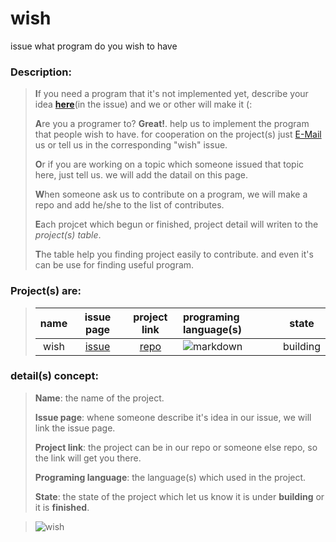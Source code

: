# wish
issue what program do you wish to have


### Description:
>
> **I**f you need a program that it's not implemented yet, describe your idea **[here](https://github.com/DistroTEAM/wish/issues/new)**(in the issue) and we or other will make it (:
>
> **A**re you a programer to? __Great!__. help us to implement the program that people wish to have. for cooperation on the project(s) just [E-Mail](https://mail.google.com/mail/u/0/#inbox?compose=new) us or tell us in the corresponding "wish" issue.
> 
> **O**r if you are working on a topic which someone issued that topic here, just tell us. we will add the datail on this page.
> 
> **W**hen someone ask us to contribute on a program, we will make a repo and add he/she to the list of contributes.
>
> **E**ach projcet which begun or finished, project detail will writen to the _project(s) table_.
> 
> **T**he table help you finding project easily to contribute. and even it's can be use for finding useful program.


### Project(s) are:
> | name | issue page | project link | programing language(s) | state |
> |:----:|:----------:|:------------:|:-----------------------|:-----:|
> | wish | [issue](https://github.com/DistroTEAM/wish/issues/) |[repo](https://github.com/DistroTEAM/wish)| ![markdown](https://b2n.ir/z61490) | building |


### detail(s) concept:
> 
> __Name__: the name of the project.
> 
> __Issue page__: whene someone describe it's idea in our issue, we will link the issue page.
> 
> __Project link__: the project can be in our repo or someone else repo, so the link will get you there.
> 
> __Programing language__: the language(s) which used in the project.
> 
> __State__: the state of the project which let us know it is under __building__ or it is __finished__.


> ![wish](https://s4.uupload.ir/files/wish_lfa3.jpg)


[//]: # (if you need the image of some programing language use the following direct-links, if you are adding a image be sure the size is exactly 35px)
[//]: # (if you add a language, add it's image link below, to find and use it for next time)
[//]: # (markdown: https://b2n.ir/z61490)
[//]: # (python: https://b2n.ir/d06737)
[//]: # (c++: https://b2n.ir/g70215)
[//]: # (javascript: https://b2n.ir/j38045)

